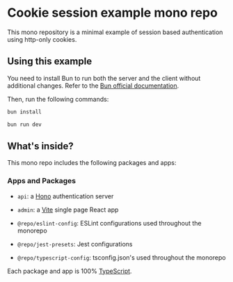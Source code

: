 # Cookie session example mono repo

This mono repository is a minimal example of session based authentication using http-only cookies.

## Using this example

You need to install Bun to run both the server and the client without additional changes.
Refer to the [Bun official documentation](https://bun.sh/guides/getting-started).

Then, run the following commands:

```sh
bun install
```

```sh
bun run dev
```

## What's inside?

This mono repo includes the following packages and apps:

### Apps and Packages

- `api`: a [Hono](https://hono.dev/top) authentication server
- `admin`: a [Vite](https://vitejs.dev/) single page React app

- `@repo/eslint-config`: ESLint configurations used throughout the monorepo
- `@repo/jest-presets`: Jest configurations
- `@repo/typescript-config`: tsconfig.json's used throughout the monorepo

Each package and app is 100% [TypeScript](https://www.typescriptlang.org/).
